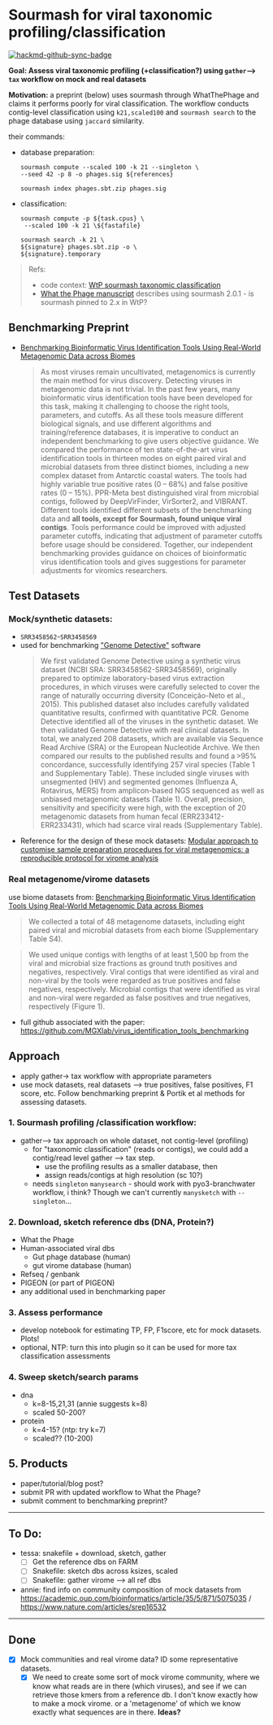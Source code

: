 # Sourmash for viral taxonomic profiling/classification

[![hackmd-github-sync-badge](https://hackmd.io/-5V2nkVyRgObc_dFkWBeyA/badge)](https://hackmd.io/-5V2nkVyRgObc_dFkWBeyA)

**Goal: Assess viral taxonomic profiling (+classification?) using `gather`--> `tax` workflow on mock and real datasets**

**Motivation:**
a preprint (below) uses sourmash through WhatThePhage and claims it performs poorly for viral classification. The workflow conducts contig-level classification using `k21,scaled100` and `sourmash search` to the phage database using `jaccard` similarity.

their commands:

- database preparation:
    ```
    sourmash compute --scaled 100 -k 21 --singleton \
    --seed 42 -p 8 -o phages.sig ${references}
    
    sourmash index phages.sbt.zip phages.sig
    ```
- classification:
    ```
    sourmash compute -p ${task.cpus} \
     --scaled 100 -k 21 \${fastafile}

    sourmash search -k 21 \
    ${signature} phages.sbt.zip -o \
    ${signature}.temporary
    ```

> Refs:
> - code context: [WtP sourmash taxonomic classification](https://github.com/replikation/What_the_Phage/blob/18b39e060edf0001a2d0dfc07748005681cc0c00/workflows/process/phage_tax_classification/sourmash_for_tax.nf#L4)
> - [What the Phage manuscript](https://www.ncbi.nlm.nih.gov/pmc/articles/PMC9673492/) describes using sourmash 2.0.1 - is sourmash pinned to 2.x in WtP?



## Benchmarking Preprint
 - [Benchmarking Bioinformatic Virus Identification Tools Using Real-World Metagenomic Data across Biomes](https://www.biorxiv.org/content/10.1101/2023.04.26.538077v2)
     > As most viruses remain uncultivated, metagenomics is currently the main method for virus discovery. Detecting viruses in metagenomic data is not trivial. In the past few years, many bioinformatic virus identification tools have been developed for this task, making it challenging to choose the right tools, parameters, and cutoffs. As all these tools  measure  different  biological  signals,  and  use  different  algorithms  and  training/reference  databases,  it  is imperative  to  conduct  an  independent  benchmarking  to  give  users  objective  guidance.  We  compared  the performance of ten state-of-the-art virus identification tools in thirteen modes on eight paired viral and microbial datasets from three distinct biomes, including a new complex dataset from Antarctic coastal waters. The tools had highly variable true positive rates (0 – 68%) and false positive rates (0 – 15%). PPR-Meta best distinguished viral  from  microbial  contigs,  followed  by  DeepVirFinder,  VirSorter2,  and  VIBRANT.  Different  tools  identified different subsets of the benchmarking data and **all tools, except for Sourmash, found unique viral contigs**. Tools performance could be improved with adjusted parameter cutoffs, indicating that adjustment of parameter cutoffs before usage should be considered. Together, our independent benchmarking provides guidance on choices of bioinformatic virus identification tools and gives suggestions for parameter adjustments for viromics researchers.

## Test Datasets

### Mock/synthetic datasets:
- `SRR3458562`-`SRR3458569`
- used for benchmarking ["Genome Detective"](https://academic.oup.com/bioinformatics/article/35/5/871/5075035) software
    > We first validated Genome Detective using a synthetic virus dataset (NCBI SRA: SRR3458562-SRR3458569), originally prepared to optimize laboratory-based virus extraction procedures, in which viruses were carefully selected to cover the range of naturally occurring diversity (Conceição-Neto et al., 2015). This published dataset also includes carefully validated quantitative results, confirmed with quantitative PCR. Genome Detective identified all of the viruses in the synthetic dataset. We then validated Genome Detective with real clinical datasets. In total, we analyzed 208 datasets, which are available via Sequence Read Archive (SRA) or the European Nucleotide Archive. We then compared our results to the published results and found a >95% concordance, successfully identifying 257 viral species (Table 1 and Supplementary Table). These included single viruses with unsegmented (HIV) and segmented genomes (Influenza A, Rotavirus, MERS) from amplicon-based NGS sequenced as well as unbiased metagenomic datasets (Table 1). Overall, precision, sensitivity and specificity were high, with the exception of 20 metagenomic datasets from human fecal (ERR233412-ERR233431), which had scarce viral reads (Supplementary Table).
- Reference for the design of these mock datasets: [Modular approach to customise sample preparation procedures for viral metagenomics: a reproducible protocol for virome analysis](https://www.nature.com/articles/srep16532)

### Real metagenome/virome datasets

use biome datasets from: [Benchmarking Bioinformatic Virus Identification Tools Using Real-World Metagenomic Data across Biomes](https://www.biorxiv.org/content/10.1101/2023.04.26.538077v2)
> We collected a total of 48 metagenome datasets, including eight paired viral and microbial datasets from each biome (Supplementary Table S4).

> We used unique contigs with lengths of at least 1,500 bp from the viral and microbial size fractions as ground truth positives and negatives, respectively. Viral contigs that were identified as viral and non-viral by the tools were regarded as true positives and false negatives, respectively. Microbial contigs that were identified as viral and non-viral were regarded as false positives and true negatives, respectively (Figure 1).

- full github associated with the paper: https://github.com/MGXlab/virus_identification_tools_benchmarking


## Approach

- apply gather-> tax workflow with appropriate parameters
- use mock datasets, real datasets --> true positives, false positives, F1 score, etc. Follow benchmarking preprint & Portik et al methods for assessing datasets.

### 1. Sourmash profiling /classification workflow:
- gather--> tax approach on whole dataset, not contig-level (profiling)
    - for "taxonomic classification" (reads or contigs), we could add a contig/read level gather --> tax step. 
        - use the profiling results as a smaller database, then 
        - assign reads/contigs at high resolution (sc 10?)
    - needs `singleton` `manysearch` - should work with pyo3-branchwater workflow, i think? Though we can't currently `manysketch` with `--singleton`...

### 2. Download, sketch reference dbs (DNA, Protein?)
- What the Phage
- Human-associated viral dbs
    - Gut phage database (human)
    - gut virome database (human)
- Refseq / genbank
- PIGEON (or part of PIGEON)
- any additional used in benchmarking paper

### 3. Assess performance
- develop notebook for estimating TP, FP, F1score, etc for mock datasets. Plots!
- optional, NTP: turn this into plugin so it can be used for more tax classification assessments

### 4. Sweep sketch/search params
- dna
    - k=8-15,21,31 (annie suggests k=8)
    - scaled 50-200?
- protein
    - k=4-15? (ntp: try k=7)
    - scaled?? (10-200)

## 5. Products
- paper/tutorial/blog post?
- submit PR with updated workflow to What the Phage?
- submit comment to benchmarking preprint?

---

## To Do:

- tessa: snakefile + download, sketch, gather
    - [ ] Get the reference dbs on FARM
    - [ ] Snakefile: sketch dbs across ksizes, scaled
    - [ ] Snakefile: gather virome --> all ref dbs
- annie: find info on community composition of mock datasets from https://academic.oup.com/bioinformatics/article/35/5/871/5075035 / https://www.nature.com/articles/srep16532

---

## Done

- [x] Mock communities and real virome data? ID some representative datasets.  
    - [x] We need to create some sort of mock virome community, where we know what reads are in there (which viruses), and see if we can retrieve those kmers from a reference db. I don't know exactly how to make a mock virome. or a 'metagenome' of which we know exactly what sequences are in there. 
**Ideas?**